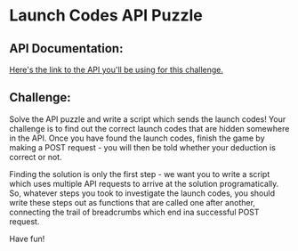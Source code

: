 # Launch Codes API Puzzle

## API Documentation:

[Here's the link to the API you'll be using for this challenge.](https://task-escape-api.herokuapp.com/)

## Challenge:

Solve the API puzzle and write a script which sends the launch codes! Your challenge is to find out the correct launch codes that are hidden somewhere in the API. Once you have found the launch codes, finish the game by making a POST request - you will then be told whether your deduction is correct or not.

Finding the solution is only the first step - we want you to write a script which uses multiple API requests to arrive at the solution programatically. So, whatever steps you took to investigate the launch codes, you should write these steps out as functions that are called one after another, connecting the trail of breadcrumbs which end ina successful POST request.

Have fun!
